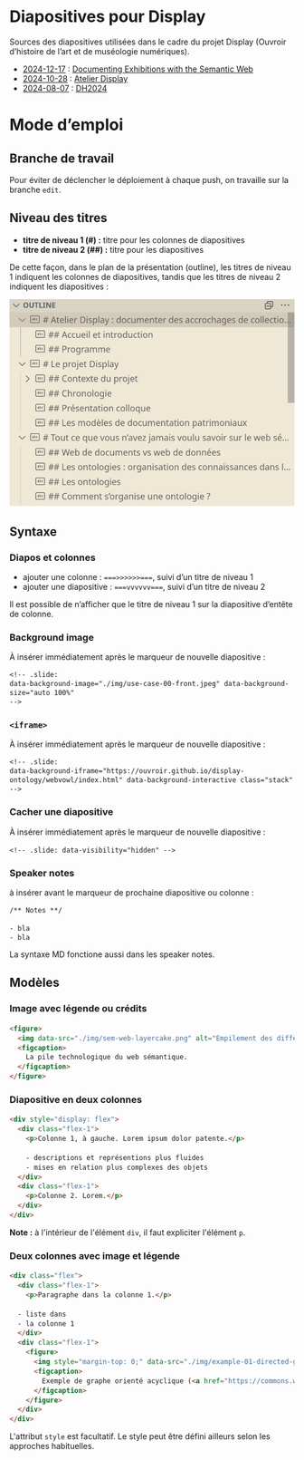 # Diapositives pour Display

Sources des diapositives utilisées dans le cadre du projet Display (Ouvroir d’histoire de l’art et de muséologie numériques).

- [2024-12-17](./documenting/2024-12-17-documenting.md) : [Documenting Exhibitions with the Semantic Web](./documenting/)
- [2024-10-28](./atelier/2024-10-28-atelier.md) : [Atelier Display](./atelier/)
- [2024-08-07](./dh2024/2024-08-07-dh2024.md) : [DH2024](./dh2024/)

# Mode d’emploi

## Branche de travail

Pour éviter de déclencher le déploiement à chaque push, on travaille sur la branche `edit`.

## Niveau des titres

- **titre de niveau 1 (#) :** titre pour les colonnes de diapositives
- **titre de niveau 2 (##) :** titre pour les diapositives

De cette façon, dans le plan de la présentation (outline), les titres de niveau 1 indiquent les colonnes de diapositives, tandis que les titres de niveau 2 indiquent les diapositives :

![Les titres de niveau 1 indiquent les colonnes de diapositives, tandis que les titres de niveau 2 indiquent les diapositives.](./img/outline.png)

## Syntaxe

### Diapos et colonnes

- ajouter une colonne : `===>>>>>>===`, suivi d’un titre de niveau 1
- ajouter une diapositive : `===vvvvvv===`, suivi d’un titre de niveau 2

Il est possible de n’afficher que le titre de niveau 1 sur la diapositive d’entête de colonne.

### Background image

À insérer immédiatement après le marqueur de nouvelle diapositive :

```
<!-- .slide:
data-background-image="./img/use-case-00-front.jpeg" data-background-size="auto 100%"
-->
```

### `<iframe>`

À insérer immédiatement après le marqueur de nouvelle diapositive :

```
<!-- .slide:
data-background-iframe="https://ouvroir.github.io/display-ontology/webvowl/index.html" data-background-interactive class="stack"
-->
```

### Cacher une diapositive

À insérer immédiatement après le marqueur de nouvelle diapositive :

`<!-- .slide: data-visibility="hidden" -->`

### Speaker notes

à insérer avant le marqueur de prochaine diapositive ou colonne :

```
/** Notes **/

- bla
- bla
```

La syntaxe MD fonctione aussi dans les speaker notes.

## Modèles

### Image avec légende ou crédits

```html
<figure>
  <img data-src="./img/sem-web-layercake.png" alt="Empilement des différents blocs qui constituent le web sémantique. À l'aide d'une couleur distincte, chaque bloc représente une technologie du web sémantique. Chaque bloc est visible sur deux les faces de l'empilement : sur la face conceptuelle (x) et sur la face des implémentations (y). Etc.">
  <figcaption>
    La pile technologique du web sémantique.
  </figcaption>
</figure>
```

### Diapositive en deux colonnes

```html
<div style="display: flex">
  <div class="flex-1">
    <p>Colonne 1, à gauche. Lorem ipsum dolor patente.</p>

    - descriptions et représentions plus fluides
    - mises en relation plus complexes des objets
  </div>
  <div class="flex-1">
    <p>Colonne 2. Lorem.</p>
  </div>
</div>
```

**Note :** à l'intérieur de l'élément `div`, il faut expliciter l'élément `p`.

### Deux colonnes avec image et légende

```html
<div class="flex">
  <div class="flex-1">
    <p>Paragraphe dans la colonne 1.</p>

  - liste dans
  - la colonne 1
  </div>
  <div class="flex-1">
    <figure>
      <img style="margin-top: 0;" data-src="./img/example-01-directed-graph.svg" alt="alt">
      <figcaption>
        Exemple de graphe orienté acyclique (<a href="https://commons.wikimedia.org/wiki/File:Directed_acyclic_graph.svg">publié dans le domaine public par David W.</a>)
      </figcaption>
    </figure>
  </div>
</div>
```

L'attribut `style` est facultatif. Le style peut être défini ailleurs selon les approches habituelles.
